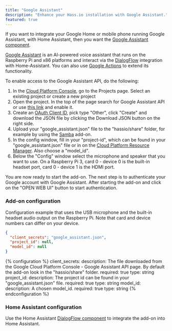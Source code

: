 ```yaml
---
title: "Google Assistant"
description: "Enhance your Hass.io installation with Google Assistant."
featured: true
---
```


<div class='note'>

If you want to integrate your Google Home or mobile phone running Google Assistant, with Home Assistant, then you want the [Google Assistant component](/integrations/google_assistant/).

</div>

[Google Assistant][GoogleAssistant] is an AI-powered voice assistant that runs on the Raspberry Pi and x86 platforms and interact via the [DialogFlow][comp] integration with Home-Assistant. You can also use [Google Actions][GoogleActions] to extend its functionality.

To enable access to the Google Assistant API, do the following:

1. In the [Cloud Platform Console][project], go to the Projects page. Select an existing project or create a new project
1. Open the project. In the top of the page search for Google Assistant API or use [this link][API] and enable it.
1. Create an [OAuth Client ID][oauthclient], pick type "Other", click "Create" and download the JSON file by clicking the Download JSON button on the right side.
1. Upload your "google_assistant.json" file to the "hassio/share" folder, for example by using the [Samba] add-on.
1. In the config window, fill in your "project-id", which can be found in your "google_assistant.json" file or in on the [Cloud Platform Resource Manager][cloudConsole]. Also choose a "model_id".
1. Below the "Config" window select the microphone and speaker that you want to use. On a Raspberry Pi 3, card 0 - device 0 is the built-in headset port, card 0 - device 1 is the HDMI port.

You are now ready to start the add-on. The next step is to authenticate your Google account with Google Assistant. After starting the add-on and click on the "OPEN WEB UI" button to start authentication.

### Add-on configuration

Configuration example that uses the USB microphone and the built-in headset audio output on the Raspberry Pi. Note that card and device numbers can differ on your device.

```json
{
  "client_secrets": "google_assistant.json",
  "project_id": null,
  "model_id": null
}
```

{% configuration %}
client_secrets:
  description: The file downloaded from the Google Cloud Platform Console - Google Assistant API page. By default the add-on look in the "hassio/share" folder.
  required: true
  type: string
project_id:
  description: The project id can be found in your "google_assistant.json" file.
  required: true
  type: string
model_id:
  description: A chosen model_id.
  required: true
  type: string
{% endconfiguration %}

### Home Assistant configuration

Use the Home Assistant [DialogFlow component][comp] to integrate the add-on into Home Assistant.

[GoogleAssistant]: https://assistant.google.com/
[GoogleActions]: https://actions.google.com/
[Samba]: /addons/samba/
[comp]: /integrations/dialogflow/
[project]: https://console.cloud.google.com/project
[API]: https://console.developers.google.com/apis/api/embeddedassistant.googleapis.com/overview
[oauthclient]: https://console.developers.google.com/apis/credentials/oauthclient
[cloudConsole]: https://console.cloud.google.com/cloud-resource-manager
